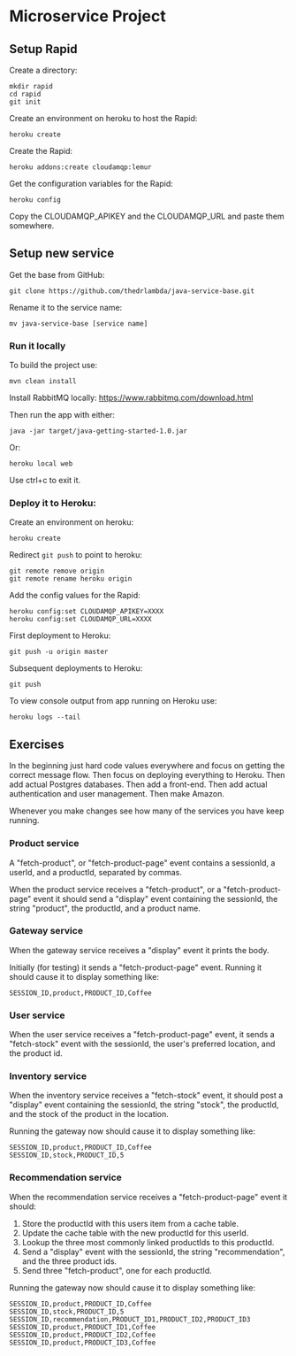# Microservice Project

## Setup Rapid

Create a directory:
```
mkdir rapid
cd rapid
git init
```

Create an environment on heroku to host the Rapid:
```
heroku create
```

Create the Rapid:
```
heroku addons:create cloudamqp:lemur
```

Get the configuration variables for the Rapid:
```
heroku config
```
Copy the CLOUDAMQP_APIKEY and the CLOUDAMQP_URL and paste them somewhere.

## Setup new service

Get the base from GitHub:
```
git clone https://github.com/thedrlambda/java-service-base.git
```

Rename it to the service name: 
```
mv java-service-base [service name]
```

### Run it locally

To build the project use:
```
mvn clean install
```

Install RabbitMQ locally: https://www.rabbitmq.com/download.html

Then run the app with either:
```
java -jar target/java-getting-started-1.0.jar
```
Or:
```
heroku local web
```

Use ctrl+c to exit it.

### Deploy it to Heroku:

Create an environment on heroku:
```
heroku create
```

Redirect `git push` to point to heroku:
```
git remote remove origin
git remote rename heroku origin
```

Add the config values for the Rapid:
```
heroku config:set CLOUDAMQP_APIKEY=XXXX
heroku config:set CLOUDAMQP_URL=XXXX
```

First deployment to Heroku:
```
git push -u origin master
```

Subsequent deployments to Heroku:
```
git push
```

To view console output from app running on Heroku use:
```
heroku logs --tail
```

## Exercises

In the beginning just hard code values everywhere and focus on getting the correct message flow. Then focus on deploying everything to Heroku. Then add actual Postgres databases. Then add a front-end. Then add actual authentication and user management. Then make Amazon.

Whenever you make changes see how many of the services you have keep running. 

### Product service
A "fetch-product", or "fetch-product-page" event contains a sessionId, a userId, and a productId, separated by commas.

When the product service receives a "fetch-product", or a "fetch-product-page" event it should send a "display" event containing the sessionId, the string "product", the productId, and a product name.

### Gateway service
When the gateway service receives a "display" event it prints the body.

Initially (for testing) it sends a "fetch-product-page" event. Running it should cause it to display something like:
```
SESSION_ID,product,PRODUCT_ID,Coffee
```

### User service
When the user service receives a "fetch-product-page" event, it sends a "fetch-stock" event with the sessionId, the user's preferred location, and the product id.

### Inventory service
When the inventory service receives a "fetch-stock" event, it should post a "display" event containing the sessionId, the string "stock", the productId, and the stock of the product in the location.

Running the gateway now should cause it to display something like:
```
SESSION_ID,product,PRODUCT_ID,Coffee
SESSION_ID,stock,PRODUCT_ID,5
```

### Recommendation service

When the recommendation service receives a "fetch-product-page" event it should:

1. Store the productId with this users item from a cache table. 
2. Update the cache table with the new productId for this userId. 
3. Lookup the three most commonly linked productIds to this productId. 
4. Send a "display" event with the sessionId, the string "recommendation", and the three product ids. 
5. Send three "fetch-product", one for each productId. 

Running the gateway now should cause it to display something like:
```
SESSION_ID,product,PRODUCT_ID,Coffee
SESSION_ID,stock,PRODUCT_ID,5
SESSION_ID,recommendation,PRODUCT_ID1,PRODUCT_ID2,PRODUCT_ID3
SESSION_ID,product,PRODUCT_ID1,Coffee
SESSION_ID,product,PRODUCT_ID2,Coffee
SESSION_ID,product,PRODUCT_ID3,Coffee
```

